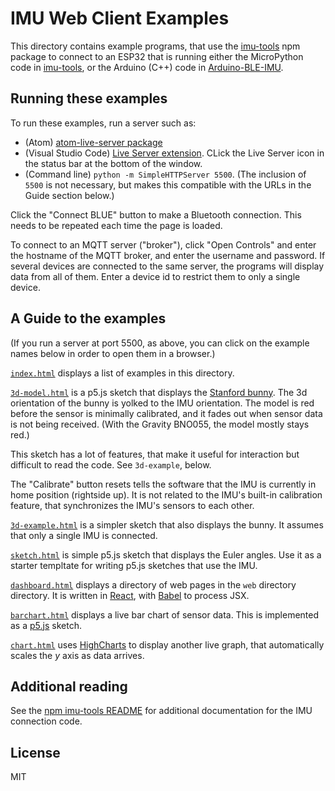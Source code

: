 # IMU Web Client Examples

This directory contains example programs, that use the
[imu-tools](https://www.npmjs.com/package/imu-tools) npm package to connect to
an ESP32 that is running either the MicroPython code in
[imu-tools](https://github.com/osteele/imu-tools), or the Arduino (C++) code in
[Arduino-BLE-IMU](https://github.com/osteele/Arduino-BLE-IMU).

## Running these examples

To run these examples, run a server such as:

* (Atom) [atom-live-server package](https://atom.io/packages/atom-live-server)
* (Visual Studio Code) [Live Server
  extension](https://marketplace.visualstudio.com/items?itemName=ritwickdey.LiveServer).
  CLick the Live Server icon in the status bar at the bottom of the window.
* (Command line) `python -m SimpleHTTPServer 5500`. (The inclusion of `5500` is
  not necessary, but makes this compatible with the URLs in the Guide section
  below.)

Click the "Connect BLUE" button to make a Bluetooth connection. This needs to be
repeated each time the page is loaded.

To connect to an MQTT server ("broker"), click "Open Controls" and enter the
hostname of the MQTT broker, and enter the username and password. If several
devices are connected to the same server, the programs will display data from
all of them. Enter a device id to restrict them to only a single device.

## A Guide to the examples

(If you run a server at port 5500, as above, you can click on the example names
below in order to open them in a browser.)

[`index.html`](http://127.0.0.1:5500) displays a list of examples in this directory.

[`3d-model.html`](http://localhost:5500/3d-model.html) is a p5.js sketch that displays the
[Stanford bunny](https://en.wikipedia.org/wiki/Stanford_bunny). The 3d
orientation of the bunny is yolked to the IMU orientation. The model is red
before the sensor is minimally calibrated, and it fades out when sensor data is
not being received. (With the Gravity BNO055, the model mostly stays red.)

This sketch has a lot of features, that make it useful for interaction but
difficult to read the code. See `3d-example`, below.

The "Calibrate" button resets tells the software that the IMU is currently in
home position (rightside up). It is not related to the IMU's built-in
calibration feature, that synchronizes the IMU's sensors to each other.

[`3d-example.html`](http://localhost:5500/3d-example.html) is a simpler  sketch
that also displays the bunny. It assumes that only a single IMU is connected.

[`sketch.html`](http://localhost:5500/sketch.html) is simple p5.js sketch that
displays the Euler angles. Use it as a starter templtate for writing p5.js
sketches that use the IMU.

[`dashboard.html`](http://127.0.0.1:5500/dashboard.html) displays a directory of web pages in the
`web` directory directory. It is written in [React](https://reactjs.org), with
[Babel](https://babeljs.io) to process JSX.

[`barchart.html`](http://127.0.0.1:5500/barchart.html) displays a live bar chart of sensor data.
This is implemented as a [p5.js](https://p5js.org) sketch.

[`chart.html`](http://127.0.0.1:5500/chart.html) uses [HighCharts](https://www.highcharts.com)
to display another live graph, that automatically scales the *y* axis as data
arrives.

## Additional reading

See the [npm imu-tools README](https://www.npmjs.com/package/imu-tools) for
additional documentation for the IMU connection code.

## License

MIT
